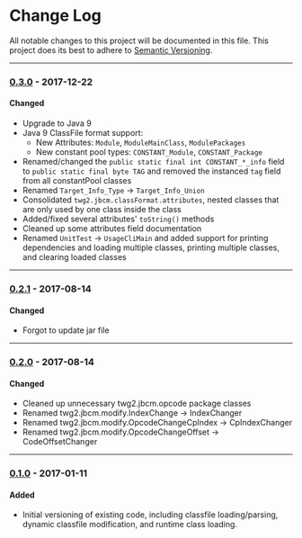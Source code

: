 # Change Log
All notable changes to this project will be documented in this file.
This project does its best to adhere to [Semantic Versioning](http://semver.org/).


--------
### [0.3.0](N/A) - 2017-12-22
#### Changed
* Upgrade to Java 9
* Java 9 ClassFile format support:
  * New Attributes: `Module`, `ModuleMainClass`, `ModulePackages`
  * New constant pool types: `CONSTANT_Module`, `CONSTANT_Package`
* Renamed/changed the `public static final int CONSTANT_*_info` field to `public static final byte TAG` and removed the instanced `tag` field from all constantPool classes
* Renamed `Target_Info_Type` -> `Target_Info_Union`
* Consolidated `twg2.jbcm.classFormat.attributes`, nested classes that are only used by one class inside the class
* Added/fixed several attributes' `toString()` methods
* Cleaned up some attributes field documentation
* Renamed `UnitTest` -> `UsageCliMain` and added support for printing dependencies and loading multiple classes, printing multiple classes, and clearing loaded classes


--------
### [0.2.1](https://github.com/TeamworkGuy2/ClassLoading/commit/555e988ff0c21d0510296cefd9b300d46fd6eb04) - 2017-08-14
#### Changed
* Forgot to update jar file


--------
### [0.2.0](https://github.com/TeamworkGuy2/ClassLoading/commit/604a82930aaf0e24f129f31e2e946aded5e19931) - 2017-08-14
#### Changed
* Cleaned up unnecessary twg2.jbcm.opcode package classes
* Renamed twg2.jbcm.modify.IndexChange -> IndexChanger
* Renamed twg2.jbcm.modify.OpcodeChangeCpIndex -> CpIndexChanger
* Renamed twg2.jbcm.modify.OpcodeChangeOffset -> CodeOffsetChanger


--------
### [0.1.0](https://github.com/TeamworkGuy2/ClassLoading/commit/dc1eda0b07c1d9746b8a63affff8d8b7b0d2103f) - 2017-01-11
#### Added
* Initial versioning of existing code, including classfile loading/parsing, dynamic classfile modification, and runtime class loading.
